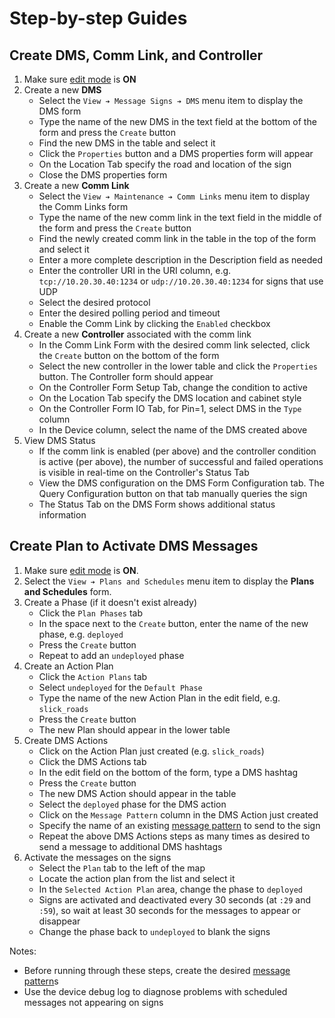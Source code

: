 # Step-by-step Guides

## Create DMS, Comm Link, and Controller

 1. Make sure [edit mode] is **ON**
 2. Create a new **DMS**
    - Select the `View ➔ Message Signs ➔ DMS` menu item to display the DMS form
    - Type the name of the new DMS in the text field at the bottom of the form
      and press the `Create` button
    - Find the new DMS in the table and select it
    - Click the `Properties` button and a DMS properties form will appear
    - On the Location Tab specify the road and location of the sign
    - Close the DMS properties form
 3. Create a new **Comm Link**
    - Select the `View ➔ Maintenance ➔ Comm Links` menu item to display the
      Comm Links form
    - Type the name of the new comm link in the text field in the middle of the
      form and press the `Create` button
    - Find the newly created comm link in the table in the top of the form and
      select it
    - Enter a more complete description in the Description field as needed
    - Enter the controller URI in the URI column, e.g.
      `tcp://10.20.30.40:1234` or `udp://10.20.30.40:1234` for signs that use
      UDP
    - Select the desired protocol
    - Enter the desired polling period and timeout
    - Enable the Comm Link by clicking the `Enabled` checkbox
 4. Create a new **Controller** associated with the comm link
    - In the Comm Link Form with the desired comm link selected, click the
      `Create` button on the bottom of the form
    - Select the new controller in the lower table and click the `Properties`
      button.  The Controller form should appear
    - On the Controller Form Setup Tab, change the condition to active
    - On the Location Tab specify the DMS location and cabinet style
    - On the Controller Form IO Tab, for Pin=1, select DMS in the `Type` column
    - In the Device column, select the name of the DMS created above
 5. View DMS Status
    - If the comm link is enabled (per above) and the controller condition is
      active (per above), the number of successful and failed operations is
      visible in real-time on the Controller's Status Tab
    - View the DMS configuration on the DMS Form Configuration tab.  The Query
      Configuration button on that tab manually queries the sign
    - The Status Tab on the DMS Form shows additional status information

## Create Plan to Activate DMS Messages

 1. Make sure [edit mode] is **ON**.
 2. Select the `View ➔ Plans and Schedules` menu item to display the **Plans and
    Schedules** form.
 3. Create a Phase (if it doesn't exist already)
    - Click the `Plan Phases` tab
    - In the space next to the `Create` button, enter the name of the new phase,
      e.g. `deployed`
    - Press the `Create` button
    - Repeat to add an `undeployed` phase
 4. Create an Action Plan
    - Click the `Action Plans` tab
    - Select `undeployed` for the `Default Phase`
    - Type the name of the new Action Plan in the edit field, e.g. `slick_roads`
    - Press the `Create` button
    - The new Plan should appear in the lower table
 5. Create DMS Actions
    - Click on the Action Plan just created (e.g. `slick_roads`)
    - Click the DMS Actions tab
    - In the edit field on the bottom of the form, type a DMS hashtag
    - Press the `Create` button
    - The new DMS Action should appear in the table
    - Select the `deployed` phase for the DMS action
    - Click on the `Message Pattern` column in the DMS Action just created
    - Specify the name of an existing [message pattern] to send to the sign
    - Repeat the above DMS Actions steps as many times as desired to send a
      message to additional DMS hashtags
 6. Activate the messages on the signs
    - Select the `Plan` tab to the left of the map
    - Locate the action plan from the list and select it
    - In the `Selected Action Plan` area, change the phase to `deployed`
    - Signs are activated and deactivated every 30 seconds (at `:29` and `:59`),
      so wait at least 30 seconds for the messages to appear or disappear
    - Change the phase back to `undeployed` to blank the signs

Notes:
 - Before running through these steps, create the desired [message pattern]s
 - Use the device debug log to diagnose problems with scheduled messages not
   appearing on signs


[edit mode]: ui.html#edit-mode
[message pattern]: message_patterns.html
